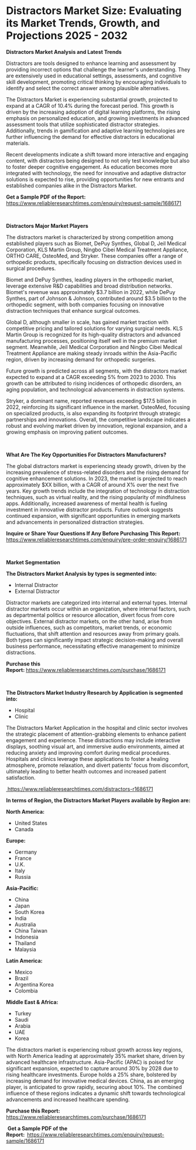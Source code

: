 <p><h1>Distractors Market Size: Evaluating its Market Trends, Growth, and Projections 2025 - 2032</h1></p><p><strong>Distractors Market Analysis and Latest Trends</strong></p>
<p><p>Distractors are tools designed to enhance learning and assessment by providing incorrect options that challenge the learner's understanding. They are extensively used in educational settings, assessments, and cognitive skill development, promoting critical thinking by encouraging individuals to identify and select the correct answer among plausible alternatives.</p><p>The Distractors Market is experiencing substantial growth, projected to expand at a CAGR of 10.4% during the forecast period. This growth is driven by the increasing adoption of digital learning platforms, the rising emphasis on personalized education, and growing investments in advanced assessment tools that utilize sophisticated distractor strategies. Additionally, trends in gamification and adaptive learning technologies are further influencing the demand for effective distractors in educational materials.</p><p>Recent developments indicate a shift toward more interactive and engaging content, with distractors being designed to not only test knowledge but also to foster deeper cognitive engagement. As education becomes more integrated with technology, the need for innovative and adaptive distractor solutions is expected to rise, providing opportunities for new entrants and established companies alike in the Distractors Market.</p></p>
<p><strong>Get a Sample PDF of the Report:&nbsp;</strong> <a href="https://www.reliableresearchtimes.com/enquiry/request-sample/1686171?utm_campaign=3012&utm_medium=2&utm_source=Github&utm_content=ia&utm_term=13042025&utm_id=distractors">https://www.reliableresearchtimes.com/enquiry/request-sample/1686171</a></p>
<p>&nbsp;</p>
<p><strong>Distractors Major Market Players</strong></p>
<p><p>The distractors market is characterized by strong competition among established players such as Biomet, DePuy Synthes, Global D, Jeil Medical Corporation, KLS Martin Group, Ningbo Cibei Medical Treatment Appliance, ORTHO CARE, OsteoMed, and Stryker. These companies offer a range of orthopedic products, specifically focusing on distraction devices used in surgical procedures.</p><p>Biomet and DePuy Synthes, leading players in the orthopedic market, leverage extensive R&D capabilities and broad distribution networks. Biomet's revenue was approximately $3.7 billion in 2022, while DePuy Synthes, part of Johnson & Johnson, contributed around $3.5 billion to the orthopedic segment, with both companies focusing on innovative distraction techniques that enhance surgical outcomes.</p><p>Global D, although smaller in scale, has gained market traction with competitive pricing and tailored solutions for varying surgical needs. KLS Martin Group is recognized for its high-quality distractors and advanced manufacturing processes, positioning itself well in the premium market segment. Meanwhile, Jeil Medical Corporation and Ningbo Cibei Medical Treatment Appliance are making steady inroads within the Asia-Pacific region, driven by increasing demand for orthopedic surgeries.</p><p>Future growth is predicted across all segments, with the distractors market expected to expand at a CAGR exceeding 5% from 2023 to 2030. This growth can be attributed to rising incidences of orthopedic disorders, an aging population, and technological advancements in distraction systems.</p><p>Stryker, a dominant name, reported revenues exceeding $17.5 billion in 2022, reinforcing its significant influence in the market. OsteoMed, focusing on specialized products, is also expanding its footprint through strategic partnerships and innovations. Overall, the competitive landscape indicates a robust and evolving market driven by innovation, regional expansion, and a growing emphasis on improving patient outcomes.</p></p>
<p>&nbsp;</p>
<p><strong>What Are The Key Opportunities For Distractors Manufacturers?</strong></p>
<p><p>The global distractors market is experiencing steady growth, driven by the increasing prevalence of stress-related disorders and the rising demand for cognitive enhancement solutions. In 2023, the market is projected to reach approximately $XX billion, with a CAGR of around X% over the next five years. Key growth trends include the integration of technology in distraction techniques, such as virtual reality, and the rising popularity of mindfulness apps. Additionally, increased awareness of mental health is fueling investment in innovative distractor products. Future outlook suggests continued expansion, with significant opportunities in emerging markets and advancements in personalized distraction strategies.</p></p>
<p><strong>Inquire or Share Your Questions If Any Before Purchasing This Report:</strong> <a href="https://www.reliableresearchtimes.com/enquiry/pre-order-enquiry/1686171?utm_campaign=3012&utm_medium=2&utm_source=Github&utm_content=ia&utm_term=13042025&utm_id=distractors">https://www.reliableresearchtimes.com/enquiry/pre-order-enquiry/1686171</a></p>
<p>&nbsp;</p>
<p><strong>Market Segmentation</strong></p>
<p><strong>The Distractors Market Analysis by types is segmented into:</strong></p>
<p><ul><li>Internal Distractor</li><li>External Distractor</li></ul></p>
<p><p>Distractor markets are categorized into internal and external types. Internal distractor markets occur within an organization, where internal factors, such as departmental politics or resource allocation, divert focus from core objectives. External distractor markets, on the other hand, arise from outside influences, such as competitors, market trends, or economic fluctuations, that shift attention and resources away from primary goals. Both types can significantly impact strategic decision-making and overall business performance, necessitating effective management to minimize distractions.</p></p>
<p><strong>Purchase this Report:&nbsp;</strong><a href="https://www.reliableresearchtimes.com/purchase/1686171?utm_campaign=3012&utm_medium=2&utm_source=Github&utm_content=ia&utm_term=13042025&utm_id=distractors">https://www.reliableresearchtimes.com/purchase/1686171</a></p>
<p>&nbsp;</p>
<p><strong>The Distractors Market Industry Research by Application is segmented into:</strong></p>
<p><ul><li>Hospital</li><li>Clinic</li></ul></p>
<p><p>The Distractors Market Application in the hospital and clinic sector involves the strategic placement of attention-grabbing elements to enhance patient engagement and experience. These distractions may include interactive displays, soothing visual art, and immersive audio environments, aimed at reducing anxiety and improving comfort during medical procedures. Hospitals and clinics leverage these applications to foster a healing atmosphere, promote relaxation, and divert patients' focus from discomfort, ultimately leading to better health outcomes and increased patient satisfaction.</p></p>
<p><a href="https://www.reliableresearchtimes.com/distractors-r1686171?utm_campaign=3012&utm_medium=2&utm_source=Github&utm_content=ia&utm_term=13042025&utm_id=distractors">&nbsp;https://www.reliableresearchtimes.com/distractors-r1686171</a></p>
<p><strong>In terms of Region, the Distractors Market Players available by Region are:</strong></p>
<p>
    <p> <strong> North America: </strong>
        <ul>
            <li>United States</li>
            <li>Canada</li>
        </ul>
        </p> 
    <p> <strong> Europe: </strong>
        <ul>
            <li>Germany</li>
            <li>France</li>
            <li>U.K.</li>
            <li>Italy</li>
            <li>Russia</li>
        </ul>
        </p> 
    <p> <strong> Asia-Pacific: </strong>
        <ul>
            <li>China</li>
            <li>Japan</li>
            <li>South Korea</li>
            <li>India</li>
            <li>Australia</li>
            <li>China Taiwan</li>
            <li>Indonesia</li>
            <li>Thailand</li>
            <li>Malaysia</li>
        </ul>
        </p> 
    <p> <strong> Latin America: </strong>
        <ul>
            <li>Mexico</li>
            <li>Brazil</li>
            <li>Argentina Korea</li>
            <li>Colombia</li>
        </ul>
        </p> 
    <p> <strong> Middle East & Africa: </strong>
        <ul>
            <li>Turkey</li>
            <li>Saudi</li>
            <li>Arabia</li>
            <li>UAE</li>
            <li>Korea</li>
        </ul>
    </p>
    </p>
<p><p>The distractors market is experiencing robust growth across key regions, with North America leading at approximately 35% market share, driven by advanced healthcare infrastructure. Asia-Pacific (APAC) is poised for significant expansion, expected to capture around 30% by 2028 due to rising healthcare investments. Europe holds a 25% share, bolstered by increasing demand for innovative medical devices. China, as an emerging player, is anticipated to grow rapidly, securing about 10%. The combined influence of these regions indicates a dynamic shift towards technological advancements and increased healthcare spending.</p></p>
<p><strong>Purchase this Report: </strong><a href="https://www.reliableresearchtimes.com/purchase/1686171?utm_campaign=3012&utm_medium=2&utm_source=Github&utm_content=ia&utm_term=13042025&utm_id=distractors">https://www.reliableresearchtimes.com/purchase/1686171</a></p>
<p>&nbsp;<strong>Get a Sample PDF of the Report:&nbsp;&nbsp;</strong><a href="https://www.reliableresearchtimes.com/enquiry/request-sample/1686171?utm_campaign=3012&utm_medium=2&utm_source=Github&utm_content=ia&utm_term=13042025&utm_id=distractors">https://www.reliableresearchtimes.com/enquiry/request-sample/1686171</a></p>
<p><strong></strong></p>
<p><p></p><p></p><p></p></p>